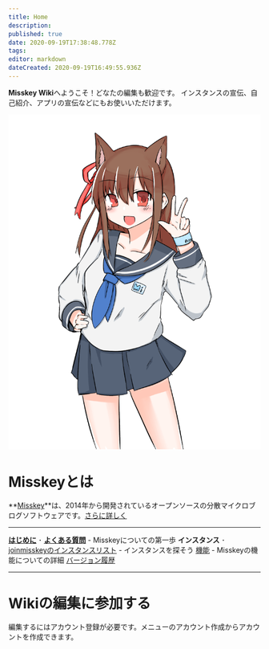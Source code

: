 ```yaml
---
title: Home
description: 
published: true
date: 2020-09-19T17:38:48.778Z
tags: 
editor: markdown
dateCreated: 2020-09-19T16:49:55.936Z
---
```


**Misskey Wiki**へようこそ！どなたの編集も歓迎です。
インスタンスの宣伝、自己紹介、アプリの宣伝などにもお使いいただけます。

[![藍](/ai.png)](/ja/ai)

# Misskeyとは
**[Misskey](/ja/misskey)**は、2014年から開発されているオープンソースの分散マイクロブログソフトウェアです。[さらに詳しく](/ja/misskey)

---

[**はじめに**](/ja/first) ･ [**よくある質問**](/ja/faq) - Misskeyについての第一歩
**インスタンス** ･ [joinmisskeyのインスタンスリスト](https://joinmisskey.github.io/ja/wiki/instances/) - インスタンスを探そう
[機能](/ja/features) - Misskeyの機能についての詳細
[バージョン履歴](/ja/releases)

---

# Wikiの編集に参加する
編集するにはアカウント登録が必要です。メニューのアカウント作成からアカウントを作成できます。
